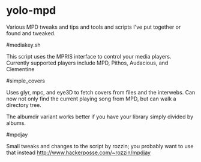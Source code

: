 yolo-mpd
========

Various MPD tweaks and tips and tools and scripts I've put together or found and tweaked.

#mediakey.sh

This script uses the MPRIS interface to control your media players.  Currently supported players include MPD, Pithos, Audacious, and Clementine

#simple_covers

Uses glyr, mpc, and eye3D to fetch covers from files and the interwebs.  Can now not only find the current playing song from MPD, but can walk a directory tree.

The albumdir variant works better if you have your library simply divided by albums.

#mpdjay

Small tweaks and changes to the script by rozzin;  you probably want to use that instead
http://www.hackerposse.com/~rozzin/mpdjay